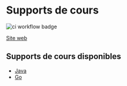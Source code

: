 # Supports de cours

![ci workflow badge](https://github.com/yostane/cours-java/actions/workflows/ci.yml/badge.svg)

[Site web](https://yostane.github.io/lectures/)

## Supports de cours disponibles

- [Java](https://yostane.github.io/lectures/java)
- [Go](https://yostane.github.io/lectures/go)